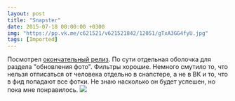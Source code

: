 ```yaml
---
layout: post
title: "Snapster"
date: 2015-07-18 00:00:00 +0300
img: "https://pp.vk.me/c621521/v621521842/12051/gTxA3GG4fyU.jpg"
tags: [Imported]
---
```


Посмотрел [окончательный релиз](http://snapster.io). По сути отдельная оболочка для раздела "обновления фото".
Фильтры хорошие. Немного смутило то, что нельзя отписаться от человека отдельно в снапстере, а не в ВК и то, что в фид попадают все фотки.
Не знаю насколько он будет успешен, но пока мне понравилось. ![](https://pp.vk.me/c621521/v621521842/12051/gTxA3GG4fyU.jpg)